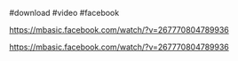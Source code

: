 
#download #video #facebook 


https://mbasic.facebook.com/watch/?v=267770804789936


https://mbasic.facebook.com/watch/?v=267770804789936